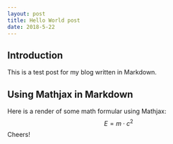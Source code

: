 ```yaml
---
layout: post 
title: Hello World post
date: 2018-5-22
---
```



## Introduction 
This is a test post for my blog written in Markdown.   

## Using Mathjax in Markdown  
Here is a render of some math formular using Mathjax:   
$$ E = m\cdot c^2 \label{eq:mc2}$$
Cheers! 
